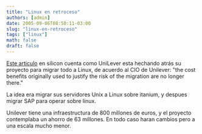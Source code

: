```yaml
---
title: "Linux en retroceso"
authors: [admin]
date: 2005-09-06T08:50:11-03:00
slug: "linux-en-retroceso"
tags: ["linux"]
math: false
draft: false
---
```

[Este articulo](http://web.archive.org/web/20090426080906/http://www.silicon.com/research/specialreports/opensource/0,3800004943,39151835,00.htm)
en silicon cuenta como UniLever esta hechando atrás su proyecto para
migrar todo a Linux, de acuerdo al CIO de Unilever: "the cost benefits
originally used to justify the risk of the migration are no longer
there."

La idea era migrar sus servidores Unix a Linux sobre itanium, y despues
migrar SAP para operar sobre linux.

Unilever tiene una infraestructura de 800 millones de euros, y el
proyecto contemplaba un ahorro de 63 millones. En todo caso haran
cambios pero a una escala mucho menor.
